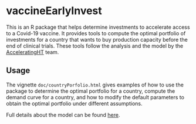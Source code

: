 # vaccineEarlyInvest

This is an R package that helps determine investments to accelerate access to a Covid-19 vaccine. It provides tools to compute the optimal portfolio of investments for a country that wants to buy production capacity before the end of clinical trials. These tools follow the analysis and the model by the [AcceleratingHT](www.acceleratinght.org) team.

## Usage

The vignette `doc/countryPorfolio.html` gives examples of how to use the package to determine the optimal portfolio for a country, compute the demand curve for a country, and how to modify the default parameters to obtain the optimal portfolio under different assumptions.

Full details about the model can be found [here](www.acceleratinght.org/link_to_appendix).
